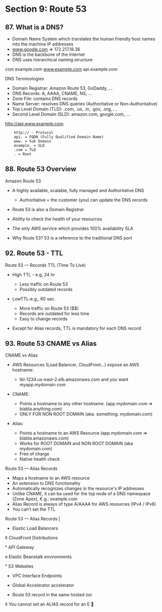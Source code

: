 # Section 9: Route 53

## 87. What is a DNS?

- Domain Name System which translates the human friendly host names into the machine IP addresses
- www.google.com => 172.217.18.36
- DNS is the backbone of the Internet
- DNS uses hierarchical naming structure

com
example.com
www.example.com
api.example.com

DNS Terminologies

- Domain Registrar: Amazon Route 53, GoDaddy, ...
- DNS Records: A, AAAA, CNAME, NS, ...
- Zone File: contains DNS records
- Name Server: resolves DNS queries (Authoritative or Non-Authoritative)
- Top Level Domain (TLD): .com, .us, .in, .gov, .org, ...
- Second Level Domain (SLD): amazon.com, google.com, ...

http://api.www.example.com.

        http:// - Protocol
        api. = FQDN (Fully Qualified Domain Name)
        www. = Sub Domain
        example. = SLD
        .com = TLD
        . = Root

## 88. Route 53 Overview

Amazon Route 53

- A highly available, scalable, fully managed and Authoritative DNS

  - Authoritative = the customer (you) can update the DNS records

- Route 53 is also a Domain Registrar

- Ability to check the health of your resources

- The only AWS service which provides 100% availability SLA

- Why Route 53? 53 is a reference to the traditional DNS port

## 92. Route 53 - TTL

Route 53 — Records TTL (Time To Live)

- High TTL - e.g, 24 hr
    - Less traffic on Route 53
    - Possibly outdated records

- LowTTL-e.g,, 60 sec.
    - More traffic on Route 53 ($$)
    - Records are outdated for less time
    - Easy to change records

- Except for Alias records, TTL is mandatory for each DNS record

## 93. Route 53 CNAME vs Alias

CNAME vs Alias

- AWS Resources (Load Balancer, CloudFront...) expose an AWS hostname:
  - Ibl-1234.us-east-2.elb.amazonaws.com and you want myapp.mydomain com

- CNAME:
  - Points a hostname to any other hostname. (app.mydomain.com => blabla.anything.com)
  - ONLY FOR NON ROOT DOMAIN (aka. something. mydomain.com)

- Alias:
  - Points a hostname to an AWS Resource (app.mydomain.com => blabla.amazonaws.com)
  - Works for ROOT DOMAIN and NON ROOT DOMAIN (aka mydomain.com)
  - Free of charge
  - Native health check

Route 53 — Alias Records

- Maps a hostname to an AWS resource
- An extension to DNS functionality
- Automatically recognizes changes in the resource's IP addresses
- Unlike CNAME, it can be used for the top node of a DNS namespace (Zone Apex), €.g.: example.com
- Alias Record is always of type A/AAAA for AWS resources (IPv4 / IPv6)
- You can’t set the TTL

Route 53 — Alias Records |

* Elastic Load Balancers

¢ CloudFront Distributions

° API Gateway

e Elastic Beanstalk environments

° S3 Websites

* VPC Interface Endpoints

* Global Accelerator accelerator

* Route 53 record in the same hosted zor

¢ You cannot set an ALIAS record for an E
